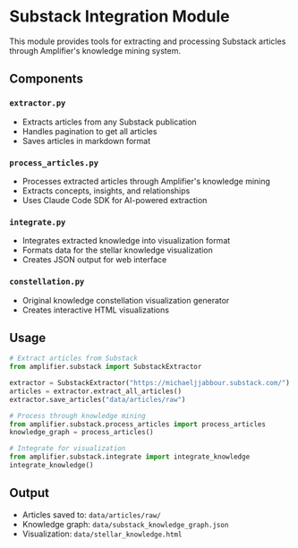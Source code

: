 # Substack Integration Module

This module provides tools for extracting and processing Substack articles through Amplifier's knowledge mining system.

## Components

### `extractor.py`
- Extracts articles from any Substack publication
- Handles pagination to get all articles
- Saves articles in markdown format

### `process_articles.py`
- Processes extracted articles through Amplifier's knowledge mining
- Extracts concepts, insights, and relationships
- Uses Claude Code SDK for AI-powered extraction

### `integrate.py`
- Integrates extracted knowledge into visualization format
- Formats data for the stellar knowledge visualization
- Creates JSON output for web interface

### `constellation.py`
- Original knowledge constellation visualization generator
- Creates interactive HTML visualizations

## Usage

```python
# Extract articles from Substack
from amplifier.substack import SubstackExtractor

extractor = SubstackExtractor("https://michaeljjabbour.substack.com/")
articles = extractor.extract_all_articles()
extractor.save_articles("data/articles/raw")

# Process through knowledge mining
from amplifier.substack.process_articles import process_articles
knowledge_graph = process_articles()

# Integrate for visualization
from amplifier.substack.integrate import integrate_knowledge
integrate_knowledge()
```

## Output

- Articles saved to: `data/articles/raw/`
- Knowledge graph: `data/substack_knowledge_graph.json`
- Visualization: `data/stellar_knowledge.html`
